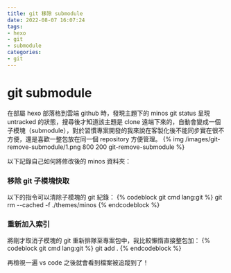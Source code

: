 ```yaml
---
title: git 移除 submodule
date: 2022-08-07 16:07:24
tags:
- hexo
- git
- submodule
categories:
- git
---
```


# git submodule
在部屬 hexo 部落格到雲端 github 時，發現主題下的 minos git status 呈現 untracked 的狀態，搜尋後才知道該主題是 clone 遠端下來的，自動會變成一個子模塊（submodule），對於習慣專案開發的我來說在客製化後不能同步實在很不方便，還是喜歡一整包放在同一個 repository 方便管理。
{% img /images/git-remove-submodule/1.png 800 200 git-remove-submodule %}

以下記錄自己如何將修改後的 minos 資料夾：

### 移除 git 子模塊快取
以下的指令可以清除子模塊的 git 紀錄：
{% codeblock git cmd lang:git %}
  git rm --cached -f ./themes/minos
{% endcodeblock %}

### 重新加入索引
將剛才取消子模塊的 git 重新排隊至專案包中，我比較懶惰直接整包加：
{% codeblock git cmd lang:git %}
  git add .
{% endcodeblock %}

再檢視一遍 vs code 之後就會看到檔案被追蹤到了！